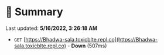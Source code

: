 # 📖 Summary
Last updated: **5/16/2022, 3:26:18 AM**

- `GET` [https://Bhadwa-sala.toxicblte.repl.co](https://Bhadwa-sala.toxicblte.repl.co) - **Down** (507ms)
